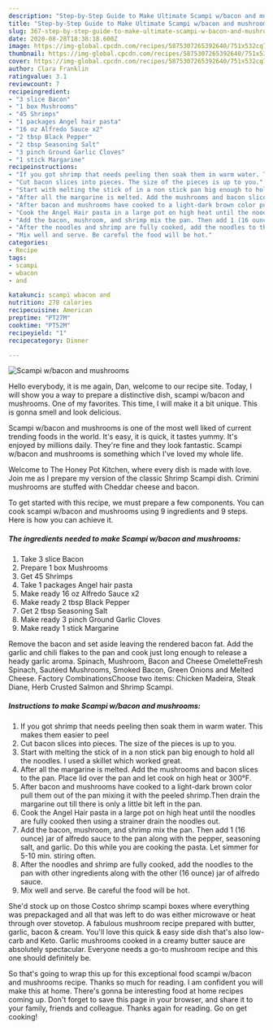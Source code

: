 ```yaml
---
description: "Step-by-Step Guide to Make Ultimate Scampi w/bacon and mushrooms"
title: "Step-by-Step Guide to Make Ultimate Scampi w/bacon and mushrooms"
slug: 367-step-by-step-guide-to-make-ultimate-scampi-w-bacon-and-mushrooms
date: 2020-08-28T18:38:18.600Z
image: https://img-global.cpcdn.com/recipes/5875307265392640/751x532cq70/scampi-wbacon-and-mushrooms-recipe-main-photo.jpg
thumbnail: https://img-global.cpcdn.com/recipes/5875307265392640/751x532cq70/scampi-wbacon-and-mushrooms-recipe-main-photo.jpg
cover: https://img-global.cpcdn.com/recipes/5875307265392640/751x532cq70/scampi-wbacon-and-mushrooms-recipe-main-photo.jpg
author: Clara Franklin
ratingvalue: 3.1
reviewcount: 7
recipeingredient:
- "3 slice Bacon"
- "1 box Mushrooms"
- "45 Shrimps"
- "1 packages Angel hair pasta"
- "16 oz Alfredo Sauce x2"
- "2 tbsp Black Pepper"
- "2 tbsp Seasoning Salt"
- "3 pinch Ground Garlic Cloves"
- "1 stick Margarine"
recipeinstructions:
- "If you got shrimp that needs peeling then soak them in warm water. This makes them easier to peel"
- "Cut bacon slices into pieces. The size of the pieces is up to you."
- "Start with melting the stick of in a non stick pan big enough to hold all the noodles. I used a skillet which worked great."
- "After all the margarine is melted. Add the mushrooms and bacon slices to the pan. Place lid over the pan and let cook on high heat or 300°F."
- "After bacon and mushrooms have cooked to a light-dark brown color pull them out of the pan mixing it with the peeled shrimp.Then drain the margarine out till there is only a little bit left in the pan."
- "Cook the Angel Hair pasta in a large pot on high heat until the noodles are fully cooked then using a strainer drain the noodles out."
- "Add the bacon, mushroom, and shrimp mix the pan. Then add 1 (16 ounce) jar of alfredo sauce to the pan along with the pepper, seasoning salt, and garlic. Do this while you are cooking the pasta. Let simmer for 5-10 min. stiring often."
- "After the noodles and shrimp are fully cooked, add the noodles to the pan with other ingredients along with the other (16 ounce) jar of alfredo sauce."
- "Mix well and serve. Be careful the food will be hot."
categories:
- Recipe
tags:
- scampi
- wbacon
- and

katakunci: scampi wbacon and 
nutrition: 278 calories
recipecuisine: American
preptime: "PT27M"
cooktime: "PT52M"
recipeyield: "1"
recipecategory: Dinner

---
```



![Scampi w/bacon and mushrooms](https://img-global.cpcdn.com/recipes/5875307265392640/751x532cq70/scampi-wbacon-and-mushrooms-recipe-main-photo.jpg)

Hello everybody, it is me again, Dan, welcome to our recipe site. Today, I will show you a way to prepare a distinctive dish, scampi w/bacon and mushrooms. One of my favorites. This time, I will make it a bit unique. This is gonna smell and look delicious.

Scampi w/bacon and mushrooms is one of the most well liked of current trending foods in the world. It's easy, it is quick, it tastes yummy. It's enjoyed by millions daily. They're fine and they look fantastic. Scampi w/bacon and mushrooms is something which I've loved my whole life.

Welcome to The Honey Pot Kitchen, where every dish is made with love. Join me as I prepare my version of the classic Shrimp Scampi dish. Crimini mushrooms are stuffed with Cheddar cheese and bacon.


To get started with this recipe, we must prepare a few components. You can cook scampi w/bacon and mushrooms using 9 ingredients and 9 steps. Here is how you can achieve it.

<!--inarticleads1-->

##### The ingredients needed to make Scampi w/bacon and mushrooms:

1. Take 3 slice Bacon
1. Prepare 1 box Mushrooms
1. Get 45 Shrimps
1. Take 1 packages Angel hair pasta
1. Make ready 16 oz Alfredo Sauce x2
1. Make ready 2 tbsp Black Pepper
1. Get 2 tbsp Seasoning Salt
1. Make ready 3 pinch Ground Garlic Cloves
1. Make ready 1 stick Margarine


Remove the bacon and set aside leaving the rendered bacon fat. Add the garlic and chili flakes to the pan and cook just long enough to release a heady garlic aroma. Spinach, Mushroom, Bacon and Cheese OmeletteFresh Spinach, Sautéed Mushrooms, Smoked Bacon, Green Onions and Melted Cheese. Factory CombinationsChoose two items: Chicken Madeira, Steak Diane, Herb Crusted Salmon and Shrimp Scampi. 

<!--inarticleads2-->

##### Instructions to make Scampi w/bacon and mushrooms:

1. If you got shrimp that needs peeling then soak them in warm water. This makes them easier to peel
1. Cut bacon slices into pieces. The size of the pieces is up to you.
1. Start with melting the stick of in a non stick pan big enough to hold all the noodles. I used a skillet which worked great.
1. After all the margarine is melted. Add the mushrooms and bacon slices to the pan. Place lid over the pan and let cook on high heat or 300°F.
1. After bacon and mushrooms have cooked to a light-dark brown color pull them out of the pan mixing it with the peeled shrimp.Then drain the margarine out till there is only a little bit left in the pan.
1. Cook the Angel Hair pasta in a large pot on high heat until the noodles are fully cooked then using a strainer drain the noodles out.
1. Add the bacon, mushroom, and shrimp mix the pan. Then add 1 (16 ounce) jar of alfredo sauce to the pan along with the pepper, seasoning salt, and garlic. Do this while you are cooking the pasta. Let simmer for 5-10 min. stiring often.
1. After the noodles and shrimp are fully cooked, add the noodles to the pan with other ingredients along with the other (16 ounce) jar of alfredo sauce.
1. Mix well and serve. Be careful the food will be hot.


She&#39;d stock up on those Costco shrimp scampi boxes where everything was prepackaged and all that was left to do was either microwave or heat through over stovetop. A fabulous mushroom recipe prepared with butter, garlic, bacon &amp; cream. You&#39;ll love this quick &amp; easy side dish that&#39;s also low-carb and Keto. Garlic mushrooms cooked in a creamy butter sauce are absolutely spectacular. Everyone needs a go-to mushroom recipe and this one should definitely be. 

So that's going to wrap this up for this exceptional food scampi w/bacon and mushrooms recipe. Thanks so much for reading. I am confident you will make this at home. There's gonna be interesting food at home recipes coming up. Don't forget to save this page in your browser, and share it to your family, friends and colleague. Thanks again for reading. Go on get cooking!
